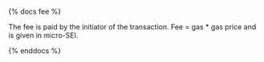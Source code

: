 {% docs fee %}

The fee is paid by the initiator of the transaction. Fee = gas * gas price and is given in micro-SEI. 

{% enddocs %}